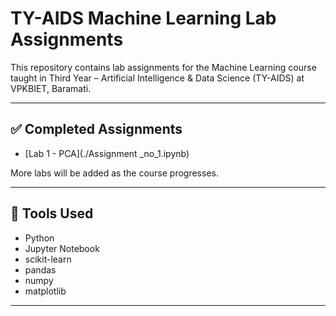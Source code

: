 
# TY-AIDS Machine Learning Lab Assignments

This repository contains lab assignments for the Machine Learning course taught in Third Year – Artificial Intelligence & Data Science (TY-AIDS) at VPKBIET, Baramati.

---

## ✅ Completed Assignments

- [Lab 1 - PCA](./Assignment _no_1.ipynb)

More labs will be added as the course progresses.

---

## 📌 Tools Used
- Python
- Jupyter Notebook
- scikit-learn
- pandas
- numpy
- matplotlib

---
